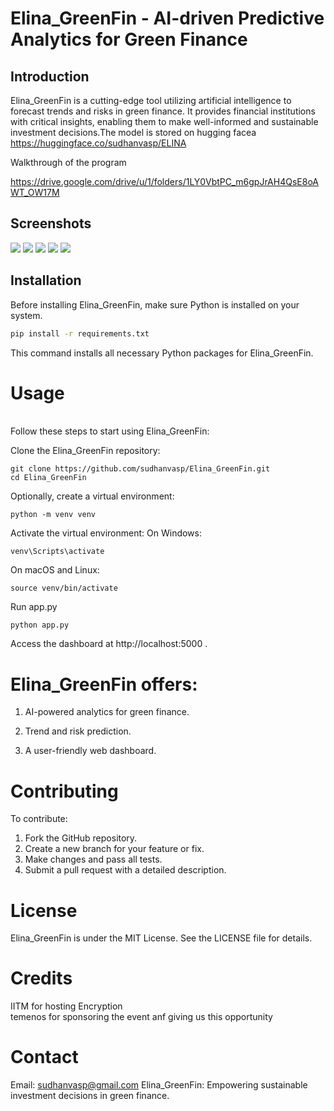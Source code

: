 # Elina_GreenFin - AI-driven Predictive Analytics for Green Finance

## Introduction
Elina_GreenFin is a cutting-edge tool utilizing artificial intelligence to forecast trends and risks in green finance. It provides financial institutions with critical insights, enabling them to make well-informed and sustainable investment decisions.The model is stored on hugging facea
https://huggingface.co/sudhanvasp/ELINA

Walkthrough of the program

https://drive.google.com/drive/u/1/folders/1LY0VbtPC_m6gpJrAH4QsE8oAWT_OW17M

## Screenshots


![](https://github.com/sudhanvasp/Elina_GreenFin/blob/main/Screenshots/Screenshot%202024-01-05%20184305.png)
![](https://github.com/sudhanvasp/Elina_GreenFin/blob/main/Screenshots/Screenshot%202024-01-05%20184516.png)
![](https://github.com/sudhanvasp/Elina_GreenFin/blob/main/Screenshots/Screenshot%202024-01-05%20184530.png)
![](https://github.com/sudhanvasp/Elina_GreenFin/blob/main/Screenshots/Screenshot%202024-01-05%20131246.png)
![](https://github.com/sudhanvasp/Elina_GreenFin/blob/main/Screenshots/Screenshot%202024-01-05%20163542.png)



## Installation
Before installing Elina_GreenFin, make sure Python is installed on your system.

```bash
pip install -r requirements.txt
```
This command installs all necessary Python packages for Elina_GreenFin.



# Usage
<br>
Follow these steps to start using Elina_GreenFin:

Clone the Elina_GreenFin repository:
```
git clone https://github.com/sudhanvasp/Elina_GreenFin.git
cd Elina_GreenFin
```

Optionally, create a virtual environment:
```
python -m venv venv
```
Activate the virtual environment:
On Windows:
```
venv\Scripts\activate
```
On macOS and Linux:
```
source venv/bin/activate
```
Run app.py
```
python app.py
```
Access the dashboard at http://localhost:5000 .

# Elina_GreenFin offers:

1. AI-powered analytics for green finance.

2. Trend and risk prediction.

3. A user-friendly web dashboard.

# Contributing
To contribute:
1. Fork the GitHub repository.
2. Create a new branch for your feature or fix.
3. Make changes and pass all tests.
4. Submit a pull request with a detailed description.

# License
Elina_GreenFin is under the MIT License. See the LICENSE file for details.

# Credits
IITM for hosting Encryption
<br>
temenos for sponsoring the event anf giving us this opportunity

# Contact
Email: sudhanvasp@gmail.com
Elina_GreenFin: Empowering sustainable investment decisions in green finance.
